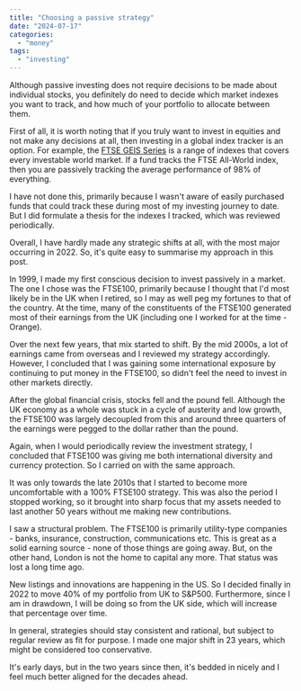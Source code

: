 ```yaml
---
title: "Choosing a passive strategy"
date: "2024-07-17"
categories: 
  - "money"
tags: 
  - "investing"
---
```


Although passive investing does not require decisions to be made about individual stocks, you definitely do need to decide which market indexes you want to track, and how much of your portfolio to allocate between them.

First of all, it is worth noting that if you truly want to invest in equities and not make any decisions at all, then investing in a global index tracker is an option. For example, the [FTSE GEIS Series](https://www.lseg.com/en/ftse-russell/indices/global-equity-index-series) is a range of indexes that covers every investable world market. If a fund tracks the FTSE All-World index, then you are passively tracking the average performance of 98% of everything.

I have not done this, primarily because I wasn't aware of easily purchased funds that could track these during most of my investing journey to date. But I did formulate a thesis for the indexes I tracked, which was reviewed periodically.

Overall, I have hardly made any strategic shifts at all, with the most major occurring in 2022. So, it's quite easy to summarise my approach in this post.

In 1999, I made my first conscious decision to invest passively in a market. The one I chose was the FTSE100, primarily because I thought that I'd most likely be in the UK when I retired, so I may as well peg my fortunes to that of the country. At the time, many of the constituents of the FTSE100 generated most of their earnings from the UK (including one I worked for at the time - Orange).

Over the next few years, that mix started to shift. By the mid 2000s, a lot of earnings came from overseas and I reviewed my strategy accordingly. However, I concluded that I was gaining some international exposure by continuing to put money in the FTSE100, so didn't feel the need to invest in other markets directly.

After the global financial crisis, stocks fell and the pound fell. Although the UK economy as a whole was stuck in a cycle of austerity and low growth, the FTSE100 was largely decoupled from this and around three quarters of the earnings were pegged to the dollar rather than the pound.

Again, when I would periodically review the investment strategy, I concluded that FTSE100 was giving me both international diversity and currency protection. So I carried on with the same approach.

It was only towards the late 2010s that I started to become more uncomfortable with a 100% FTSE100 strategy. This was also the period I stopped working, so it brought into sharp focus that my assets needed to last another 50 years without me making new contributions.

I saw a structural problem. The FTSE100 is primarily utility-type companies - banks, insurance, construction, communications etc. This is great as a solid earning source - none of those things are going away. But, on the other hand, London is not the home to capital any more. That status was lost a long time ago.

New listings and innovations are happening in the US. So I decided finally in 2022 to move 40% of my portfolio from UK to S&P500. Furthermore, since I am in drawdown, I will be doing so from the UK side, which will increase that percentage over time.

In general, strategies should stay consistent and rational, but subject to regular review as fit for purpose. I made one major shift in 23 years, which might be considered too conservative.

It's early days, but in the two years since then, it's bedded in nicely and I feel much better aligned for the decades ahead.
